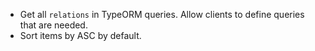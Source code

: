 - Get all `relations` in TypeORM queries. Allow clients to define queries that are needed.
- Sort items by ASC by default.
